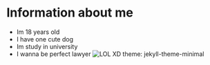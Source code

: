 # Information about me
- Im 18 years old
- I have one cute dog
- Im study in university
- I wanna be perfect lawyer
  ![LOL XD](https://www.newsli.ru/wp-content/uploads/2021/07/full_xdoufmn7.jpeg)
  theme: jekyll-theme-minimal
